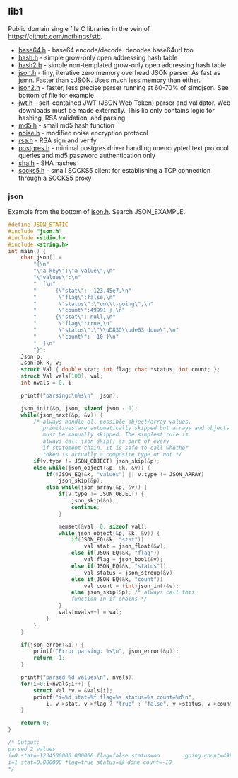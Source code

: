## lib1
Public domain single file C libraries in the vein of https://github.com/nothings/stb.

- [base64.h](base64.h) - base64 encode/decode. decodes base64url too
- [hash.h](hash.h) - simple grow-only open addressing hash table
- [hash2.h](hash2.h) - simple non-templated grow-only open addressing hash table
- [json.h](json.h) - tiny, iterative zero memory overhead JSON parser.
As fast as jsmn. Faster than cJSON. Uses much less memory than either.
- [json2.h](json2.h) - faster, less precise parser running at 60-70% of simdjson.
See bottom of file for example
- [jwt.h](jwt.h) - self-contained JWT (JSON Web Token) parser and validator. Web downloads
  must be made externally. This lib only contains logic for hashing, RSA validation, and parsing
- [md5.h](md5.h) - small md5 hash function
- [noise.h](noise.h) - modified noise encryption protocol
- [rsa.h](rsa.h) - RSA sign and verify
- [postgres.h](postgres.h) - minimal postgres driver handling unencrypted text protocol queries and md5
  password authentication only
- [sha.h](sha.h) - SHA hashes
- [socks5.h](socks5.h) - small SOCKS5 client for establishing a TCP connection through a SOCKS5
  proxy

### json
Example from the bottom of [json.h](json.h). Search JSON\_EXAMPLE.
```c
#define JSON_STATIC
#include "json.h"
#include <stdio.h>
#include <string.h>
int main() {
	char json[] =
		"{\n"
		"\"a_key\":\"a value\",\n"
		"\"values\":\n"
		"  [\n"
		"      {\"stat\": -123.45e7,\n"
		"       \"flag\":false,\n"
		"       \"status\":\"on\\t-going\",\n"
		"       \"count\":49991 },\n"
		"      {\"stat\": null,\n"
		"       \"flag\":true,\n"
		"       \"status\":\"\\uD83D\\ude03 done\",\n"
		"       \"count\": -10 }\n"
		"  ]\n"
		"}";
	Json p;
	JsonTok k, v;
	struct Val { double stat; int flag; char *status; int count; };
	struct Val vals[100], val;
	int nvals = 0, i;

	printf("parsing:\n%s\n", json);

	json_init(&p, json, sizeof json - 1);
	while(json_next(&p, &v)) {
		/* always handle all possible object/array values.
		   primitives are automatically skipped but arrays and objects
		   must be manually skipped. The simplest rule is
		   always call json_skip() as part of every
		   if statement chain. It is safe to call whether
		   token is actually a composite type or not */
		if(v.type != JSON_OBJECT) json_skip(&p);
		else while(json_object(&p, &k, &v)) {
			if(!JSON_EQ(&k, "values") || v.type != JSON_ARRAY)
				json_skip(&p);
			else while(json_array(&p, &v)) {
				if(v.type != JSON_OBJECT) {
					json_skip(&p);
					continue;
				}

				memset(&val, 0, sizeof val);
				while(json_object(&p, &k, &v)) {
					if(JSON_EQ(&k, "stat"))
						val.stat = json_float(&v);
					else if(JSON_EQ(&k, "flag"))
						val.flag = json_bool(&v);
					else if(JSON_EQ(&k, "status"))
						val.status = json_strdup(&v);
					else if(JSON_EQ(&k, "count"))
						val.count = (int)json_int(&v);
					else json_skip(&p); /* always call this
					function in if chains */
				}
				vals[nvals++] = val;
			}
		}
	}

	if(json_error(&p)) {
		printf("Error parsing: %s\n", json_error(&p));
		return -1;
	}

	printf("parsed %d values\n", nvals);
	for(i=0;i<nvals;i++) {
		struct Val *v = &vals[i];
		printf("i=%d stat=%f flag=%s status=%s count=%d\n",
			i, v->stat, v->flag ? "true" : "false", v->status, v->count);
	}

	return 0;
}

/* Output:
parsed 2 values
i=0 stat=-1234500000.000000 flag=false status=on        going count=49991
i=1 stat=0.000000 flag=true status=😃 done count=-10
*/
```
